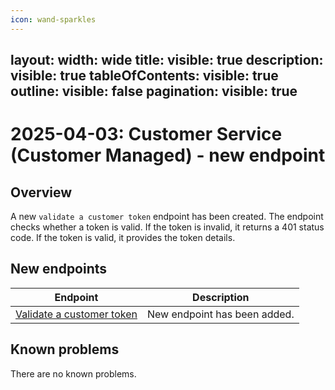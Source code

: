 ```yaml
---
icon: wand-sparkles
---
```

layout:
   width: wide
   title:
    visible: true
  description:
    visible: true
  tableOfContents:
    visible: true
  outline:
    visible: false
  pagination:
    visible: true
---

# 2025-04-03: Customer Service (Customer Managed) - new endpoint

## Overview

A new `validate a customer token` endpoint has been created.
The endpoint checks whether a token is valid.
If the token is invalid, it returns a 401 status code.
If the token is valid, it provides the token details.

## New endpoints

| Endpoint                                                                                   | Description                  |
|--------------------------------------------------------------------------------------------|------------------------------|
| [Validate a customer token](https://developer.emporix.io/api-references/api-guides/companies-and-customers/customer-management/api-reference/authentication-and-authorization#get-customer-tenant-validateauthtoken)            | New endpoint has been added. |

## Known problems

There are no known problems.
